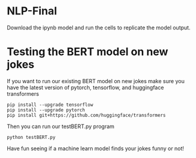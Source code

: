 # NLP-Final

Download the ipynb model and run the cells to replicate the model output.

# Testing the BERT model on new jokes

If you want to run our existing BERT model on new jokes make sure you have the latest version of pytorch, tensorflow, and huggingface transformers

```
pip install --upgrade tensorflow
pip install --upgrade pytorch
pip install git+https://github.com/huggingface/transformers
```

Then you can run our testBERT.py program

```
python testBERT.py
```

Have fun seeing if a machine learn model finds your jokes funny or not!
